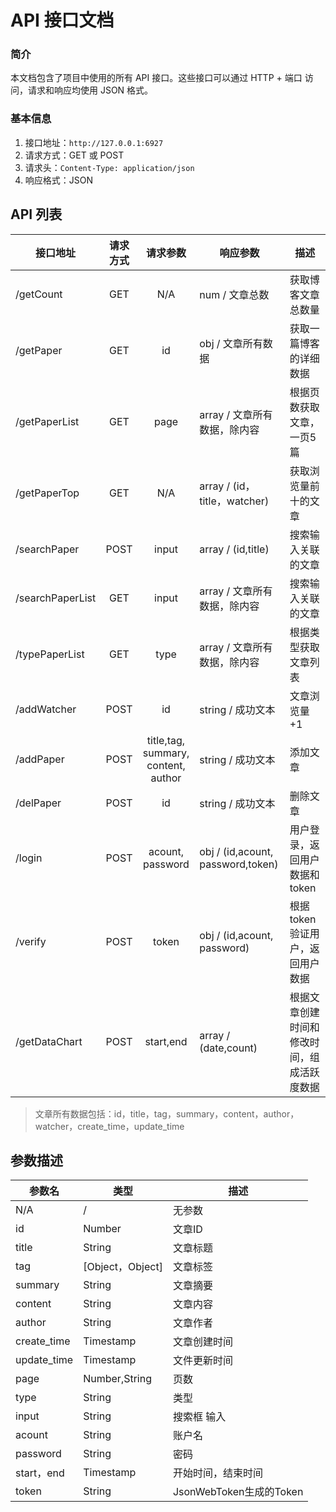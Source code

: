 # API 接口文档

### 简介

本文档包含了项目中使用的所有 API 接口。这些接口可以通过 HTTP + 端口 访问，请求和响应均使用 JSON 格式。

### 基本信息

1. 接口地址：`http://127.0.0.1:6927`
2. 请求方式：GET 或 POST
3. 请求头：`Content-Type: application/json`
4. 响应格式：JSON

## API 列表

| 接口地址         | 请求方式 |                    请求参数                     | 响应参数                              | 描述                                       |
| ---------------- | :------: | :---------------------------------------------: | ------------------------------------- | ------------------------------------------ |
| /getCount        |   GET    |                       N/A                       | num / 文章总数                        | 获取博客文章总数量                         |
| /getPaper        |   GET    |                       id                        | obj / 文章所有数据                    | 获取一篇博客的详细数据                     |
| /getPaperList    |   GET    |                      page                       | array / 文章所有数据，除内容          | 根据页数获取文章，一页5篇                  |
| /getPaperTop     |   GET    |                       N/A                       | array / (id，title，watcher)          | 获取浏览量前十的文章                       |
| /searchPaper     |   POST   |                      input                      | array / (id,title)                    | 搜索输入关联的文章                         |
| /searchPaperList |   GET    |                      input                      | array / 文章所有数据，除内容          | 搜索输入关联的文章                         |
| /typePaperList   |   GET    |                      type                       | array / 文章所有数据，除内容          | 根据类型获取文章列表                       |
| /addWatcher      |   POST   |                       id                        | string / 成功文本                     | 文章浏览量+1                               |
| /addPaper        |   POST   | title,tag,<br/>summary,<br/>content,<br/>author | string / 成功文本                     | 添加文章                                   |
| /delPaper        |   POST   |                       id                        | string / 成功文本                     | 删除文章                                   |
| /login           |   POST   |              acount,<br/>password               | obj / (id,acount,<br/>password,token) | 用户登录，返回用户数据和token              |
| /verify          |   POST   |                      token                      | obj / (id,acount,<br/>password)       | 根据token验证用户，返回用户数据            |
| /getDataChart    |   POST   |                    start,end                    | array / (date,count)                  | 根据文章创建时间和修改时间，组成活跃度数据 |

> 文章所有数据包括：id，title，tag，summary，content，author，watcher，create_time，update_time

## 参数描述

| 参数名      | 类型             | 描述                    |
| ----------- | ---------------- | ----------------------- |
| N/A         | /                | 无参数                  |
| id          | Number           | 文章ID                  |
| title       | String           | 文章标题                |
| tag         | [Object，Object] | 文章标签                |
| summary     | String           | 文章摘要                |
| content     | String           | 文章内容                |
| author      | String           | 文章作者                |
| create_time | Timestamp        | 文章创建时间            |
| update_time | Timestamp        | 文件更新时间            |
| page        | Number,String    | 页数                    |
| type        | String           | 类型                    |
| input       | String           | 搜索框 输入             |
| acount      | String           | 账户名                  |
| password    | String           | 密码                    |
| start，end  | Timestamp        | 开始时间，结束时间      |
| token       | String           | JsonWebToken生成的Token |